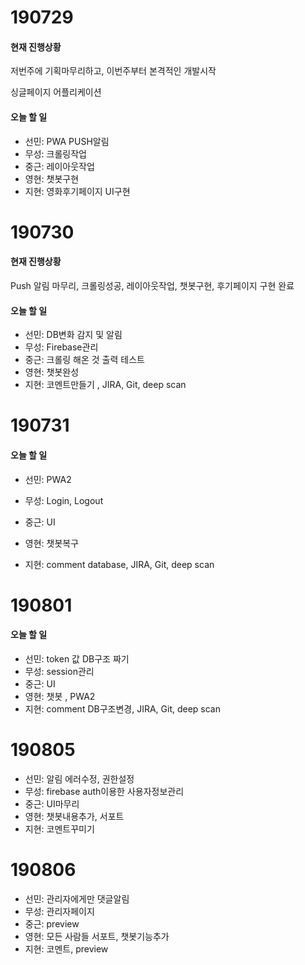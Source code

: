 # 190729

#### 현재 진행상황

저번주에 기획마무리하고, 이번주부터 본격적인 개발시작

싱글페이지 어플리케이션

 

#### 오늘 할 일 

* 선민: PWA PUSH알림
* 무성: 크롤링작업
* 중근: 레이아웃작업
* 영현: 챗봇구현 
* 지현: 영화후기페이지 UI구현



# 190730

#### 현재 진행상황

Push 알림 마무리, 크롤링성공, 레이아웃작업, 챗봇구현, 후기페이지 구현 완료



#### 오늘 할 일

* 선민:  DB변화 감지 및 알림
* 무성: Firebase관리 
* 중근: 크롤링 해온 것 출력 테스트
* 영현: 챗봇완성
* 지현: 코멘트만들기 , JIRA, Git, deep scan



# 190731

#### 오늘 할 일

* 선민: PWA2

* 무성: Login, Logout 

* 중근: UI 

* 영현: 챗봇복구

* 지현: comment  database, JIRA, Git, deep scan

  

# 190801

#### 오늘 할 일

* 선민: token 값 DB구조 짜기
* 무성: session관리
* 중근: UI 
* 영현: 챗봇 , PWA2
* 지현: comment DB구조변경, JIRA, Git, deep scan



# 190805

* 선민: 알림 에러수정, 권한설정
* 무성: firebase auth이용한 사용자정보관리
* 중근: UI마무리
* 영현: 챗봇내용추가, 서포트
* 지현: 코멘트꾸미기



# 190806

* 선민: 관리자에게만 댓글알림
* 무성: 관리자페이지
* 중근: preview
* 영현: 모든 사람들 서포트, 챗봇기능추가
* 지현: 코멘트, preview